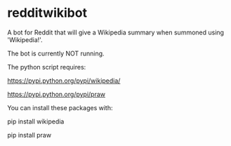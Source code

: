 # redditwikibot
A bot for Reddit that will give a Wikipedia summary when summoned using 'Wikipedia!'.

The bot is currently NOT running.

The python script requires:

https://pypi.python.org/pypi/wikipedia/

https://pypi.python.org/pypi/praw

You can install these packages with:

pip install wikipedia

pip install praw
